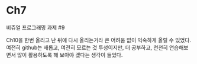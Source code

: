 # Ch7
비쥬얼 프로그래밍 과제 #9 

Ch10을 한번 올리고 난 뒤에 다시 올리는거라 큰 어려움 없이 익숙하게 올릴 수 있었다. 여전히 github는 새롭고, 여전히 모르는 것 투성이지만, 더 공부하고, 천천히 연습해보면서 많이 활용하도록 해 보아야 겠다는 생각이 들었다.
